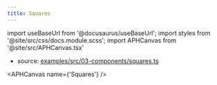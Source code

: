 ```yaml
---
title: Squares
---
```


import useBaseUrl from '@docusaurus/useBaseUrl';
import styles from '@site/src/css/docs.module.scss';
import APHCanvas from '@site/src/APHCanvas.tsx'

- source: [examples/src/03-components/squares.ts](https://github.com/APHGames/examples/blob/main/src/03-components/squares.ts)


<APHCanvas name={'Squares'} />

